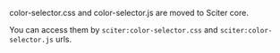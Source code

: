 color-selector.css and color-selector.js are moved to Sciter core. 

You can access them by `sciter:color-selector.css` and `sciter:color-selector.js` urls.